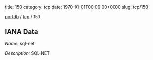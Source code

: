 title: 150
category: tcp
date: 1970-01-01T00:00:00+0000
slug: tcp/150

[portdb](/) / [tcp](/category/tcp.html) / 150


## IANA Data

_Name:_ sql-net

_Description:_ SQL-NET

